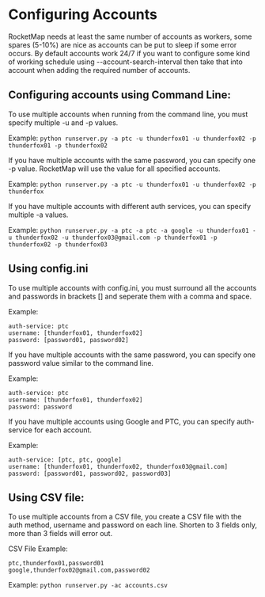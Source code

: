 # Configuring Accounts

RocketMap needs at least the same number of accounts as workers, some spares (5-10%) are nice as accounts can be put
to sleep if some error occurs.
By default accounts work 24/7 if you want to configure some kind of working schedule using --account-search-interval
then take that into account when adding the required number of accounts.


## Configuring accounts using Command Line:

To use multiple accounts when running from the command line, you must specify multiple -u and -p values.

Example: `python runserver.py -a ptc -u thunderfox01 -u thunderfox02 -p thunderfox01 -p thunderfox02`


If you have multiple accounts with the same password, you can specify one -p value. RocketMap will use the value for all specified accounts.

Example: `python runserver.py -a ptc -u thunderfox01 -u thunderfox02 -p thunderfox`


If you have multiple accounts with different auth services, you can specify multiple -a values.

Example: `python runserver.py -a ptc -a ptc -a google -u thunderfox01 -u thunderfox02 -u thunderfox03@gmail.com -p thunderfox01 -p thunderfox02 -p thunderfox03`

## Using config.ini

To use multiple accounts with config.ini, you must surround all the accounts and passwords in brackets [] and seperate them with a comma and space.

Example:
```
auth-service: ptc
username: [thunderfox01, thunderfox02]
password: [password01, password02]
```


If you have multiple accounts with the same password, you can specify one password value similar to the command line.

Example:
```
auth-service: ptc
username: [thunderfox01, thunderfox02]
password: password
```

If you have multiple accounts using Google and PTC, you can specify auth-service for each account.

Example:
```
auth-service: [ptc, ptc, google]
username: [thunderfox01, thunderfox02, thunderfox03@gmail.com]
password: [password01, password02, password03]
```

## Using CSV file:

To use multiple accounts from a CSV file, you create a CSV file with the auth method, username and password on each line. Shorten to 3 fields only, more than 3 fields will error out.

CSV File Example:
```
ptc,thunderfox01,password01
google,thunderfox02@gmail.com,password02
```

Example: `python runserver.py -ac accounts.csv`
